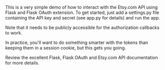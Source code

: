 This is a very simple demo of how to interact with the Etsy.com API using Flask and Flask OAuth extension.
To get started, just add a settings.py file containing the API key and secret (see app.py for details) and run the app.

Note that it needs to be publicly accessible for the authorization callbacks to work.

In practice, you'll want to do something smarter with the tokens than keeping them in a session cookie, but this gets you going.

Review the excellent Flask, Flask OAuth and Etsy.com API documentation for more details.
